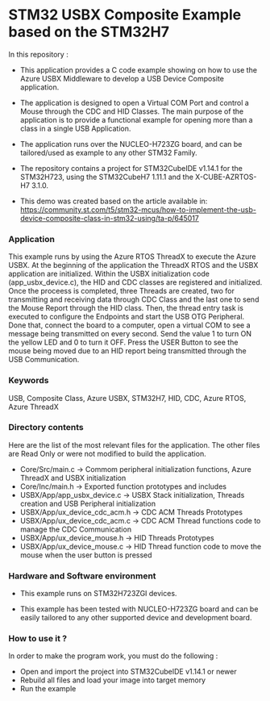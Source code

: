 # STM32 USBX Composite Example based on the STM32H7

In this repository : 

* This application provides a C code example showing on how to use the Azure USBX Middleware to develop a USB Device Composite application.
* The application is designed to open a Virtual COM Port and control a Mouse through the CDC and HID Classes. The main purpose of the application is to provide a functional example for opening more than a class in a single USB Application.
* The application runs over the NUCLEO-H723ZG board, and can be tailored/used as example to any other STM32 Family. 
* The repository contains a project for STM32CubeIDE v1.14.1 for the STM32H723, using the STM32CubeH7 1.11.1 and the X-CUBE-AZRTOS-H7 3.1.0.

* This demo was created based on the article available in: https://community.st.com/t5/stm32-mcus/how-to-implement-the-usb-device-composite-class-in-stm32-using/ta-p/645017

### <b>Application</b>

  This example runs by using the Azure RTOS ThreadX to execute the Azure USBX. At the beginning of the application the ThreadX RTOS and the USBX application are initialized. 
  Within the USBX initialization code (app_usbx_device.c), the HID and CDC classes are registered and initialized. Once the proceess is completed, three Threads are created, two for transmitting and receiving data through CDC Class and the last one to send the Mouse Report through the HID class.
  Then, the thread entry task is executed to configure the Endpoints and start the USB OTG Peripheral. Done that, connect the board to a computer, open a virtual COM to see a message being transmitted on every second. Send the value 1 to turn ON the yellow LED and 0 to turn it OFF. Press the USER Button to see the mouse being moved due to an HID report being transmitted through the USB Communication.

### <b>Keywords</b>

USB, Composite Class, Azure USBX, STM32H7, HID, CDC, Azure RTOS, Azure ThreadX

### <b>Directory contents</b>

   Here are the list of the most relevant files for the application. The other files are Read Only or were not modified to build the application.

  - Core/Src/main.c                                            -> Commom peripheral initialization functions, Azure ThreadX and USBX initialization
  - Core/Inc/main.h                                            -> Exported function prototypes and includes
  - USBX/App/app_usbx_device.c                                 -> USBX Stack initialization, Threads creation and USB Peripheral initialization
  - USBX/App/ux_device_cdc_acm.h                               -> CDC ACM Threads Prototypes
  - USBX/App/ux_device_cdc_acm.c                               -> CDC ACM Thread functions code to manage the CDC Communication
  - USBX/App/ux_device_mouse.h                                 -> HID Threads Prototypes
  - USBX/App/ux_device_mouse.c                                 -> HID Thread function code to move the mouse when the user button is pressed


### <b>Hardware and Software environment</b>

  - This example runs on STM32H723ZGI devices.

  - This example has been tested with NUCLEO-H723ZG board and can be
    easily tailored to any other supported device and development board.

### <b>How to use it ?</b>

In order to make the program work, you must do the following :

 - Open and import the project into STM32CubeIDE v1.14.1 or newer
 - Rebuild all files and load your image into target memory
 - Run the example
